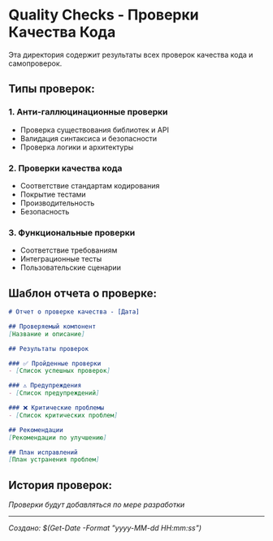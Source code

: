 # Quality Checks - Проверки Качества Кода

Эта директория содержит результаты всех проверок качества кода и самопроверок.

## Типы проверок:

### 1. Анти-галлюцинационные проверки
- Проверка существования библиотек и API
- Валидация синтаксиса и безопасности
- Проверка логики и архитектуры

### 2. Проверки качества кода
- Соответствие стандартам кодирования
- Покрытие тестами
- Производительность
- Безопасность

### 3. Функциональные проверки
- Соответствие требованиям
- Интеграционные тесты
- Пользовательские сценарии

## Шаблон отчета о проверке:

```markdown
# Отчет о проверке качества - [Дата]

## Проверяемый компонент
[Название и описание]

## Результаты проверок

### ✅ Пройденные проверки
- [Список успешных проверок]

### ⚠️ Предупреждения
- [Список предупреждений]

### ❌ Критические проблемы
- [Список критических проблем]

## Рекомендации
[Рекомендации по улучшению]

## План исправлений
[План устранения проблем]
```

## История проверок:

*Проверки будут добавляться по мере разработки*

---

*Создано: $(Get-Date -Format "yyyy-MM-dd HH:mm:ss")*